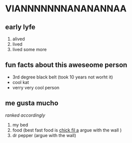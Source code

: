 # VIANNNNNNNANANANNAA

## early lyfe

1. alived
1. lived
1. lived some more

## fun facts about this aweseome person

* 3rd degree black belt (took 10 years not worht it)
* cool kat
* verry very cool person

## me gusta mucho 

*ranked accordingly*

1. my bed 
1. food (best fast food is [chick fil a](https://www.chick-fil-a.com/) argue with the wall )
1. dr pepper (argue with the wall)